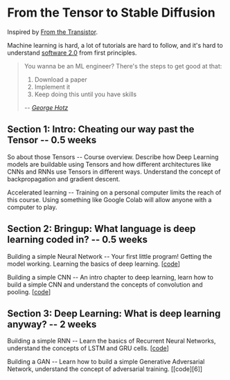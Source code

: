 # From the Tensor to Stable Diffusion

Inspired by [From the Transistor][0].

Machine learning is hard, a lot of tutorials are hard to follow, and
it's hard to understand [software 2.0][1] from first principles.

> You wanna be an ML engineer? There's the steps to get good at that:
>
> 1. Download a paper
> 2. Implement it
> 3. Keep doing this until you have skills
>
> -- *[George Hotz][2]*

## Section 1: Intro: Cheating our way past the Tensor -- 0.5 weeks

So about those Tensors -- Course overview. Describe how Deep Learning models are buildable using Tensors and how different architectures like CNNs and RNNs use Tensors in different ways. Understand the concept of backpropagation and gradient descent.

Accelerated learning -- Training on a personal computer limits the reach of this course. Using something like Google Colab will allow anyone with a computer to play.

## Section 2: Bringup: What language is deep learning coded in? -- 0.5 weeks

Building a simple Neural Network -- Your first little program! Getting the model working. Learning the basics of deep learning.
[[code][3]]

Building a simple CNN -- An intro chapter to deep learning, learn how to build a simple CNN and understand the concepts of convolution and pooling.
[[code][4]]

## Section 3: Deep Learning: What is deep learning anyway? -- 2 weeks

Building a simple RNN -- Learn the basics of Recurrent Neural Networks, understand the concepts of LSTM and GRU cells.
[[code][5]]

Building a GAN -- Learn how to build a simple Generative Adversarial Network, understand the concept of adversarial training.
[[code][6]]

[0]: https://github.com/geohot/fromthetransistor
[1]: https://karpathy.medium.com/software-2-0-a64152b37c35
[2]: https://youtu.be/N2bXEUSAiTI?t=1315
[3]: https://github.com/jla524/fromthetensor/blob/main/examples/mnist_from_scratch.ipynb
[4]: https://github.com/jla524/fromthetensor/blob/main/examples/mnist_cnn.ipynb
[5]: https://github.com/jla524/fromthetensor/blob/main/examples/names_rnn.ipynb
